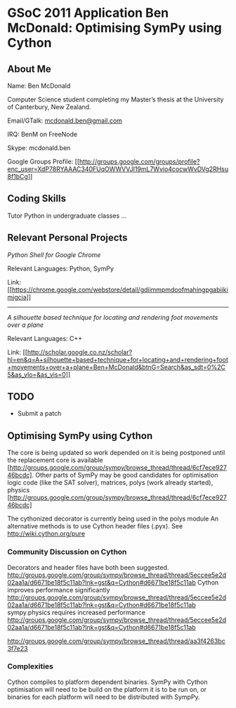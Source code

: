 GSoC 2011 Application Ben McDonald: Optimising SymPy using Cython
=================================================================

About Me
------------------
Name: Ben McDonald

Computer Science student completing my Master’s thesis at the University of Canterbury, New Zealand. 

Email/GTalk: mcdonald.ben@gmail.com

IRQ: BenM on FreeNode

Skype: mcdonald.ben

Google Groups Profile: [[http://groups.google.com/groups/profile?enc_user=XdP78RYAAAC340FUqOWWVVJI19mL7Wvio4cocwWvDVg2RHsu8f1bCg]]

Coding Skills
------------------

Tutor Python in undergraduate classes
...

Relevant Personal Projects
------------------
_Python Shell for Google Chrome_

Relevant Languages: Python, SymPy

Link: [[https://chrome.google.com/webstore/detail/gdiimmpmdoofmahingpgabiikimjgcia]]
***

_A silhouette based technique for locating and rendering foot movements over a plane_

Relevant Languages: C++

Link: [[http://scholar.google.co.nz/scholar?hl=en&q=A+silhouette+based+technique+for+locating+and+rendering+foot+movements+over+a+plane+Ben+McDonald&btnG=Search&as_sdt=0%2C5&as_ylo=&as_vis=0]]

TODO
---------------
* Submit a patch

Optimising SymPy using Cython
------------
The core is being updated so work depended on it is being postponed until the replacement core is available [http://groups.google.com/group/sympy/browse_thread/thread/6cf7ece92746bcdc].
Other parts of SymPy may be good candidates for optimisation logic code (like the SAT solver), matrices, polys (work already started), physics [http://groups.google.com/group/sympy/browse_thread/thread/6cf7ece92746bcdc]

The cythonized decorator is currently being used in the polys module
An alternative methods is to use Cython header files (.pyx). See http://wiki.cython.org/pure

### Community Discussion on Cython
Decorators and header files have both been suggested. http://groups.google.com/group/sympy/browse_thread/thread/5eccee5e2d02aa1a/d6671be18f5c11ab?lnk=gst&q=Cython#d6671be18f5c11ab
Cython improves performance significantly http://groups.google.com/group/sympy/browse_thread/thread/5eccee5e2d02aa1a/d6671be18f5c11ab?lnk=gst&q=Cython#d6671be18f5c11ab
sympy.physics requires increased performance http://groups.google.com/group/sympy/browse_thread/thread/5eccee5e2d02aa1a/d6671be18f5c11ab?lnk=gst&q=Cython#d6671be18f5c11ab


http://groups.google.com/group/sympy/browse_thread/thread/aa3f4263bc3f7e23

### Complexities
Cython compiles to platform dependent binaries. SymPy with Cython optimisation will need to be build on the platform it is to be run on, or binaries for each platform will need to be distributed with SympPy.